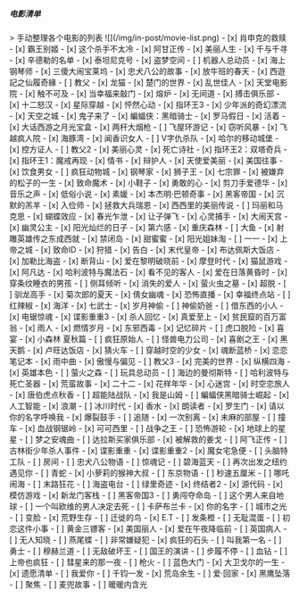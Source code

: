 
<h5>电影清单</h5>
> 手动整理各个电影的列表
![](/img/in-post/movie-list.png)
- [x] 肖申克的救赎
- [x] 霸王别姬
- [x] 这个杀手不太冷 
- [x] 阿甘正传
- [x] 美丽人生
- [x] 千与千寻
- [x] 辛德勒的名单
- [x] 泰坦尼克号	
- [x] 盗梦空间
- [ ] 机器人总动员
- [x] 海上钢琴师
- [x] 三傻大闹宝莱坞 
- [x] 忠犬八公的故事
- [x] 放牛班的春天
- [x] 西遊記之仙履奇緣
- [ ] 教父 
- [x] 龙猫
- [x] 楚门的世界
- [x] 乱世佳人
- [x] 天堂电影院
- [x] 触不可及
- [x] 当幸福来敲门
- [x] 熔炉
- [x] 无间道
- [x] 搏击俱乐部
- [x] 十二怒汉
- [x] 星际穿越
- [x] 怦然心动
- [x] 指环王3
- [x] 少年派的奇幻漂流
- [x] 天空之城
- [x] 鬼子来了
- [x] 蝙蝠侠：黑暗骑士
- [x] 罗马假日
- [x] 活着
- [x] 大话西游之月光宝盒
- [x] 两杆大烟枪
- [ ] 飞屋环游记
- [x] 窃听风暴
- [x] 飞越疯人院
- [x] 海豚湾
- [x] 闻香识女人
- [ ] V字仇杀队
- [x] 哈尔的移动城堡
- [x] 控方证人
- [ ] 教父2
- [x] 美丽心灵
- [x] 死亡诗社
- [x] 指环王2：双塔奇兵
- [x] 指环王1：魔戒再现
- [x] 情书
- [x] 辩护人
- [x] 天使爱美丽
- [x] 美国往事
- [x] 饮食男女
- [ ] 疯狂动物城
- [x] 钢琴家
- [x] 狮子王
- [x] 七宗罪
- [x] 被嫌弃的松子的一生
- [x] 致命魔术
- [x] 小鞋子
- [x] 勇敢的心
- [x] 剪刀手爱德华
- [x] 音乐之声
- [x] 低俗小说
- [x] 素媛
- [x] 本杰明·巴顿奇事
- [x] 黑客帝国
- [x] 沉默的羔羊
- [x] 入俭师
- [x] 拯救大兵瑞恩
- [x] 西西里的美丽传说
- [ ] 玛丽和马克思
- [x] 蝴蝶效应
- [x] 春光乍泄
- [x] 让子弹飞
- [x] 心灵捕手
- [x] 大闹天宫
- [x] 幽灵公主
- [x] 阳光灿烂的日子
- [x] 第六感
- [x] 重庆森林
- [ ] 大鱼
- [x] 射雕英雄传之东成西就
- [x] 禁闭岛
- [x] 甜蜜蜜
- [x] 阳光姐妹淘
- [ ] 一一
- [x] 上帝之城
- [x] 致命ID
- [x] 狩猎
- [x] 告白
- [x] 末代皇帝
- [x] 布达佩斯大饭店
- [x] 加勒比海盗
- [x] 断背山
- [x] 爱在黎明破晓前
- [x] 摩登时代
- [x] 猫鼠游戏
- [x] 阿凡达
- [x] 哈利波特与魔法石
- [x] 看不见的客人
- [x] 爱在日落黄昏时
- [x] 穿条纹睡衣的男孩
- [ ] 侧耳倾听
- [x] 消失的爱人
- [x] 萤火虫之墓
- [x] 超脱
- [ ] 驯龙高手
- [x] 菊次郎的夏天
- [x] 倩女幽魂
- [x] 恐怖直播
- [x] 幸福终点站
- [ ] 红辣椒
- [x] 海洋
- [x] 七武士
- [x] 岁月神偷
- [ ] 神偷奶爸
- [ ] 借东西的小人
- [x] 电锯惊魂
- [x] 谍影重重3
- [x] 杀人回忆
- [x] 真爱至上
- [x] 贫民窟的百万富翁
- [x] 雨人
- [x] 燃情岁月
- [x] 东邪西毒
- [x] 记忆碎片
- [ ] 虎口脱险
- [x] 喜宴
- [x] 小森林 夏秋篇
- [ ] 疯狂原始人
- [ ] 怪兽电力公司
- [x] 喜剧之王
- [x] 黑天鹅
- [x] 卢旺达饭店
- [x] 猜火车
- [ ] 穿越时空的少女
- [x] 魂断蓝桥
- [x] 恋恋笔记本
- [x] 雨中曲
- [x] 傲慢与偏见
- [ ] 教父3
- [x] 完美的世界
- [x] 纵横四海
- [x] 英雄本色
- [ ] 萤火之森
- [ ] 玩具总动员 
- [ ] 海边的曼彻斯特
- [ ] 哈利波特与死亡圣器
- [x] 荒蛮故事
- [x] 二十二
- [x] 花样年华
- [x] 心迷宫
- [x] 时空恋旅人
- [x] 唐伯虎点秋香
- [ ] 超能陆战队
- [x] 我是山姆
- [ ] 蝙蝠侠黑暗骑士崛起
- [x] 人工智能
- [x] 浪潮
- [ ] 冰川时代
- [x] 香水
- [x] 朗读者
- [x] 罗生门
- [x] 请以你的名字呼唤我
- [x] 爆裂鼓手
- [ ] 追随
- [x] 一次别离
- [x] 未麻的部屋
- [ ] 撞车
- [x] 血战钢锯岭
- [x] 可可西里
- [ ] 战争之王
- [ ] 恐怖游轮
- [x] 地球上的星星
- [ ] 梦之安魂曲
- [ ] 达拉斯买家俱乐部
- [x] 被解救的姜戈
- [ ] 阿飞正传
- [ ] 古林街少年杀人事件
- [x] 谍影重重
- [x] 谍影重重2
- [x] 魔女宅急便
- [ ] 头脑特工队
- [ ] 房间 
- [ ] 忠犬八公物语
- [ ] 惊魂记
- [ ] 碧海蓝天
- [ ] 再次出发之纽约遇见你
- [ ] 青蛇
- [x] 小萝莉的猴神大叔
- [ ] 东京物语
- [ ] 秒速五厘米
- [ ] 哪吒闹海
- [ ] 末路狂花
- [ ] 海盗电台
- [ ] 绿里奇迹
- [x] 终结者2
- [x] 源代码
- [x] 模仿游戏
- [x] 新龙门客栈
- [ ] 黑客帝国3
- [ ] 勇闯夺命岛
- [ ] 这个男人来自地球
- [ ] 一个叫欧维的男人决定去死
- [ ] 卡萨布兰卡
- [x] 你的名字
- [ ] 城市之光
- [ ] 变脸
- [x] 荒野生存
- [ ] 迁徙的鸟
- [x] E.T
- [ ] 发条橙
- [ ] 无耻混蛋
- [ ] 初恋这件小事
- [ ] 黄金三镖客
- [x] 美国丽人
- [x] 爱在午夜降临前
- [ ] 英国病人
- [ ] 无人知晓
- [ ] 燕尾蝶
- [ ] 非常嫌疑犯
- [x] 疯狂的石头
- [ ] 叫我第一名
- [ ] 勇士
- [ ] 穆赫兰道
- [ ] 无敌破坏王
- [ ] 国王的演讲
- [ ] 步履不停
- [ ] 血钻
- [ ] 上帝也疯狂
- [ ] 彗星来的那一夜
- [ ] 枪火
- [ ] 蓝色大门
- [x] 大卫戈尔的一生
- [x] 遗愿清单
- [ ] 我爱你
- [ ] 千钧一发
- [x] 荒岛余生
- [ ] 爱·回家
- [x] 黑鹰坠落
- [ ] 聚焦
- [ ] 麦兜故事
- [ ] 暖暖内含光

